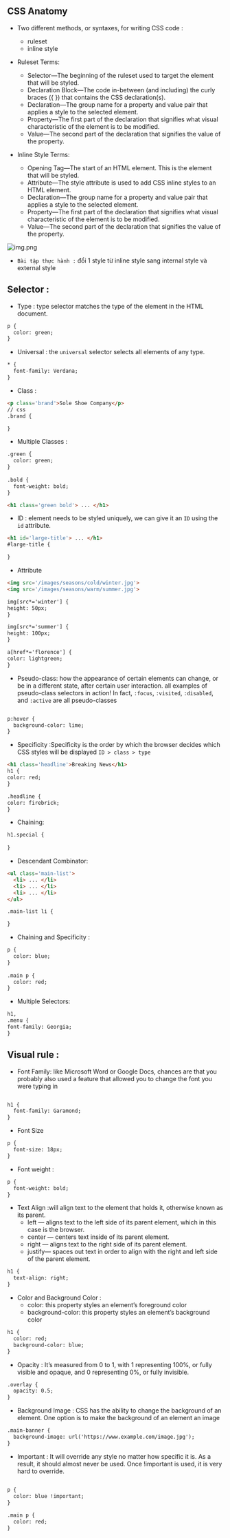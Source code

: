 ## CSS Anatomy
- Two different methods, or syntaxes, for writing CSS code :
    - ruleset
    - inline style

- Ruleset Terms:
  - Selector—The beginning of the ruleset used to target the element that will be styled.
  - Declaration Block—The code in-between (and including) the curly braces ({ }) that contains the CSS declaration(s).
  - Declaration—The group name for a property and value pair that applies a style to the selected element.
  - Property—The first part of the declaration that signifies what visual characteristic of the element is to be modified.
  - Value—The second part of the declaration that signifies the value of the property.
- Inline Style Terms:
  - Opening Tag—The start of an HTML element. This is the element that will be styled.
  - Attribute—The style attribute is used to add CSS inline styles to an HTML element.
  - Declaration—The group name for a property and value pair that applies a style to the selected element.
  - Property—The first part of the declaration that signifies what visual characteristic of the element is to be modified.
  - Value—The second part of the declaration that signifies the value of the property.

![img.png](cssanatomy.png)

- `Bài tập thực hành :` đổi 1 style từ inline style sang internal style và external style
## Selector :
- Type : type selector matches the type of the element in the HTML document.
```html
p {
  color: green;
}
```
- Universal : the `universal` selector selects all elements of any type.
```html
* { 
  font-family: Verdana;
}
```
- Class : 
```html
<p class='brand'>Sole Shoe Company</p>
// css
.brand {

}
```
- Multiple Classes :
```html
.green {
  color: green;
}
 
.bold {
  font-weight: bold;
}

<h1 class='green bold'> ... </h1>

```
- ID : element needs to be styled uniquely, we can give it an `ID` using the `id` attribute.
```html
<h1 id='large-title'> ... </h1>
#large-title {

}
```
- Attribute
```html
<img src='/images/seasons/cold/winter.jpg'>
<img src='/images/seasons/warm/summer.jpg'>

img[src*='winter'] {
height: 50px;
}

img[src*='summer'] {
height: 100px;
}

a[href*='florence'] {
color: lightgreen;
}


```
- Pseudo-class: how the appearance of certain elements can change, or be in a different state, after certain user interaction. all examples of pseudo-class selectors in action! In fact, `:focus`, `:visited`, `:disabled`, and `:active` are all pseudo-classes
```html

p:hover {
  background-color: lime;
}
```
- Specificity :Specificity is the order by which the browser decides which CSS styles will be displayed  `ID > class > type`
```html
<h1 class='headline'>Breaking News</h1>
h1 {
color: red;
}

.headline {
color: firebrick;
}
```

- Chaining:
```html
h1.special {
 
}


```
- Descendant Combinator: 
```html
<ul class='main-list'>
  <li> ... </li>
  <li> ... </li>
  <li> ... </li>
</ul>

.main-list li {

}
```
- Chaining and Specificity :
```html
p {
  color: blue;
}
 
.main p {
  color: red;
}


```
- Multiple Selectors:
```html
h1,
.menu {
font-family: Georgia;
}
```
## Visual rule :
- Font Family: like Microsoft Word or Google Docs, chances are that you probably also used a feature that allowed you to change the font you were typing in
```html

h1 {
  font-family: Garamond;
}
```
- Font Size
```html
p {
  font-size: 18px;
}
```
- Font weight :
```html
p {
  font-weight: bold;
}
```
- Text Align :will align text to the element that holds it, otherwise known as its parent.
  - left — aligns text to the left side of its parent element, which in this case is the browser.
  - center — centers text inside of its parent element.
  - right — aligns text to the right side of its parent element.
  - justify— spaces out text in order to align with the right and left side of the parent element.
```html
h1 {
  text-align: right;
}
```
- Color and Background Color :
  - color: this property styles an element’s foreground color
  - background-color: this property styles an element’s background color
```html
h1 {
  color: red;
  background-color: blue;
}
```

- Opacity : It’s measured from 0 to 1, with 1 representing 100%, or fully visible and opaque, and 0 representing 0%, or fully invisible.
```html
.overlay {
  opacity: 0.5;
}
```
- Background Image : CSS has the ability to change the background of an element. One option is to make the background of an element an image
```html
.main-banner {
  background-image: url('https://www.example.com/image.jpg');
}
```
- Important : It will override any style no matter how specific it is. As a result, it should almost never be used. Once !important is used, it is very hard to override.
```html

p {
  color: blue !important;
}
 
.main p {
  color: red;
}
```